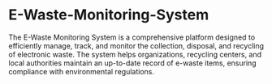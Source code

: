# E-Waste-Monitoring-System
The E-Waste Monitoring System is a comprehensive platform designed to efficiently manage, track, and monitor the collection, disposal, and recycling of electronic waste. The system helps organizations, recycling centers, and local authorities maintain an up-to-date record of e-waste items, ensuring compliance with environmental regulations.
